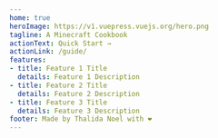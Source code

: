 ```yaml
---
home: true
heroImage: https://v1.vuepress.vuejs.org/hero.png
tagline: A Minecraft Cookbook
actionText: Quick Start →
actionLink: /guide/
features:
- title: Feature 1 Title
  details: Feature 1 Description
- title: Feature 2 Title
  details: Feature 2 Description
- title: Feature 3 Title
  details: Feature 3 Description
footer: Made by Thalida Noel with ❤️
---
```

